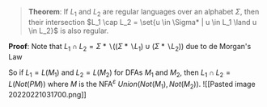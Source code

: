 >**Theorem**: If $L_1$ and $L_2$ are regular languages over an alphabet $\Sigma$, then their intersection $L_1 \cap L_2 = \set{u \in \Sigma* | u \in L_1 \land u \in L_2}$ is also regular.

**Proof**: Note that $L_1 \cap L_2 = \Sigma* \backslash ((\Sigma* \backslash L_1) \cup (\Sigma* \backslash L_2))$ due to de Morgan's Law

So if $L_1 = L(M_1)$ and $L_2 = L(M_2)$ for DFAs $M_1$ and $M_2$, then $L_1 \cap L_2 = L(Not(PM))$ where $M$ is the NFA$^{\varepsilon}$ $Union(Not(M_1),Not(M_2))$.
![[Pasted image 20220221031700.png]]
